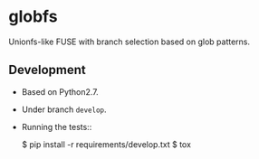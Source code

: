 globfs
======

Unionfs-like FUSE with branch selection based on glob patterns.


Development
-----------

 - Based on Python2.7.
 - Under branch `develop`.
 - Running the tests::

   $ pip install -r requirements/develop.txt
   $ tox
